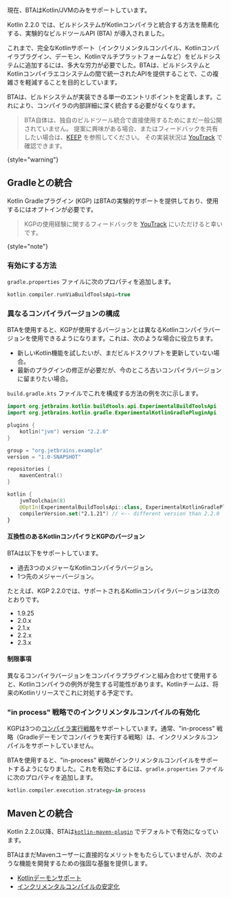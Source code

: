 [//]: # (title: ビルドツールAPI)

<primary-label ref="experimental-general"/>

<tldr>現在、BTAはKotlin/JVMのみをサポートしています。</tldr>

Kotlin 2.2.0 では、ビルドシステムがKotlinコンパイラと統合する方法を簡素化する、実験的なビルドツールAPI (BTA) が導入されました。

これまで、完全なKotlinサポート（インクリメンタルコンパイル、Kotlinコンパイラプラグイン、デーモン、Kotlinマルチプラットフォームなど）をビルドシステムに追加するには、多大な労力が必要でした。BTAは、ビルドシステムとKotlinコンパイラエコシステムの間で統一されたAPIを提供することで、この複雑さを軽減することを目的としています。

BTAは、ビルドシステムが実装できる単一のエントリポイントを定義します。これにより、コンパイラの内部詳細に深く統合する必要がなくなります。

> BTA自体は、独自のビルドツール統合で直接使用するためにまだ一般公開されていません。
> 提案に興味がある場合、またはフィードバックを共有したい場合は、[KEEP](https://github.com/Kotlin/KEEP/issues/421) を参照してください。
> その実装状況は [YouTrack](https://youtrack.jetbrains.com/issue/KT-76255) で確認できます。
>
{style="warning"}

## Gradleとの統合

Kotlin Gradleプラグイン (KGP) はBTAの実験的サポートを提供しており、使用するにはオプトインが必要です。

> KGPの使用経験に関するフィードバックを [YouTrack](https://youtrack.jetbrains.com/issue/KT-56574) にいただけると幸いです。
>
{style="note"}

### 有効にする方法

`gradle.properties` ファイルに次のプロパティを追加します。

```kotlin
kotlin.compiler.runViaBuildToolsApi=true
```

### 異なるコンパイラバージョンの構成

BTAを使用すると、KGPが使用するバージョンとは異なるKotlinコンパイラバージョンを使用できるようになります。これは、次のような場合に役立ちます。

*   新しいKotlin機能を試したいが、まだビルドスクリプトを更新していない場合。
*   最新のプラグインの修正が必要だが、今のところ古いコンパイラバージョンに留まりたい場合。

`build.gradle.kts` ファイルでこれを構成する方法の例を次に示します。

```kotlin
import org.jetbrains.kotlin.buildtools.api.ExperimentalBuildToolsApi
import org.jetbrains.kotlin.gradle.ExperimentalKotlinGradlePluginApi

plugins {
	kotlin("jvm") version "2.2.0"
}

group = "org.jetbrains.example"
version = "1.0-SNAPSHOT"

repositories {
	mavenCentral()
}

kotlin {
	jvmToolchain(8)
	@OptIn(ExperimentalBuildToolsApi::class, ExperimentalKotlinGradlePluginApi::class)
	compilerVersion.set("2.1.21") // <-- different version than 2.2.0
}
```

#### 互換性のあるKotlinコンパイラとKGPのバージョン

BTAは以下をサポートしています。

*   過去3つのメジャーなKotlinコンパイラバージョン。
*   1つ先のメジャーバージョン。

たとえば、KGP 2.2.0では、サポートされるKotlinコンパイラバージョンは次のとおりです。

*   1.9.25
*   2.0.x
*   2.1.x
*   2.2.x
*   2.3.x

#### 制限事項

異なるコンパイラバージョンをコンパイラプラグインと組み合わせて使用すると、Kotlinコンパイラの例外が発生する可能性があります。Kotlinチームは、将来のKotlinリリースでこれに対処する予定です。

### "in process" 戦略でのインクリメンタルコンパイルの有効化

KGPは3つの[コンパイラ実行戦略](gradle-compilation-and-caches.md#defining-kotlin-compiler-execution-strategy)をサポートしています。通常、"in-process" 戦略（Gradleデーモンでコンパイラを実行する戦略）は、インクリメンタルコンパイルをサポートしていません。

BTAを使用すると、"in-process" 戦略がインクリメンタルコンパイルをサポートするようになりました。これを有効にするには、`gradle.properties` ファイルに次のプロパティを追加します。

```kotlin
kotlin.compiler.execution.strategy=in-process
```

## Mavenとの統合

Kotlin 2.2.0以降、BTAは[`kotlin-maven-plugin`](maven.md) でデフォルトで有効になっています。

BTAはまだMavenユーザーに直接的なメリットをもたらしていませんが、次のような機能を開発するための強固な基盤を提供します。

*   [Kotlinデーモンサポート](https://youtrack.jetbrains.com/issue/KT-77587)
*   [インクリメンタルコンパイルの安定化](https://youtrack.jetbrains.com/issue/KT-77086)